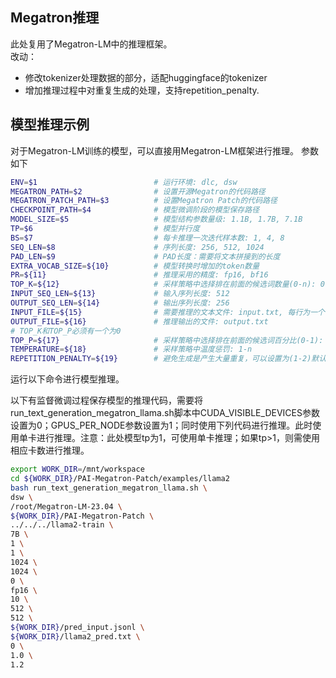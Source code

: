 ## Megatron推理
此处复用了Megatron-LM中的推理框架。  
改动：  
- 修改tokenizer处理数据的部分，适配huggingface的tokenizer  
- 增加推理过程中对重复生成的处理，支持repetition_penalty.  


## 模型推理示例
对于Megatron-LM训练的模型，可以直接用Megatron-LM框架进行推理。
参数如下
```bash
ENV=$1                          # 运行环境: dlc, dsw
MEGATRON_PATH=$2                # 设置开源Megatron的代码路径
MEGATRON_PATCH_PATH=$3          # 设置Megatron Patch的代码路径
CHECKPOINT_PATH=$4              # 模型微调阶段的模型保存路径
MODEL_SIZE=$5                   # 模型结构参数量级: 1.1B, 1.7B, 7.1B
TP=$6                           # 模型并行度
BS=$7                           # 每卡推理一次迭代样本数: 1, 4, 8
SEQ_LEN=$8						# 序列长度: 256, 512, 1024
PAD_LEN=$9                      # PAD长度：需要将文本拼接到的长度
EXTRA_VOCAB_SIZE=${10}          # 模型转换时增加的token数量
PR=${11}                        # 推理采用的精度: fp16, bf16
TOP_K=${12}                     # 采样策略中选择排在前面的候选词数量(0-n): 0, 5, 10, 20
INPUT_SEQ_LEN=${13}             # 输入序列长度: 512
OUTPUT_SEQ_LEN=${14}            # 输出序列长度: 256
INPUT_FILE=${15}                # 需要推理的文本文件: input.txt, 每行为一个样本
OUTPUT_FILE=${16}               # 推理输出的文件: output.txt
# TOP_K和TOP_P必须有一个为0
TOP_P=${17}                     # 采样策略中选择排在前面的候选词百分比(0-1): 0, 0.85, 0.95
TEMPERATURE=${18}               # 采样策略中温度惩罚: 1-n
REPETITION_PENALTY=${19}        # 避免生成是产生大量重复，可以设置为(1-2)默认为1.2
```
运行以下命令进行模型推理。  

以下有监督微调过程保存模型的推理代码，需要将run_text_generation_megatron_llama.sh脚本中CUDA_VISIBLE_DEVICES参数设置为0；GPUS_PER_NODE参数设置为1；同时使用下列代码进行推理。此时使用单卡进行推理。注意：此处模型tp为1，可使用单卡推理；如果tp>1，则需使用相应卡数进行推理。
```bash
export WORK_DIR=/mnt/workspace
cd ${WORK_DIR}/PAI-Megatron-Patch/examples/llama2
bash run_text_generation_megatron_llama.sh \
dsw \
/root/Megatron-LM-23.04 \
${WORK_DIR}/PAI-Megatron-Patch \
../../../llama2-train \
7B \
1 \
1 \
1024 \
1024 \
0 \
fp16 \
10 \
512 \
512 \
${WORK_DIR}/pred_input.jsonl \
${WORK_DIR}/llama2_pred.txt \
0 \
1.0 \
1.2
```


